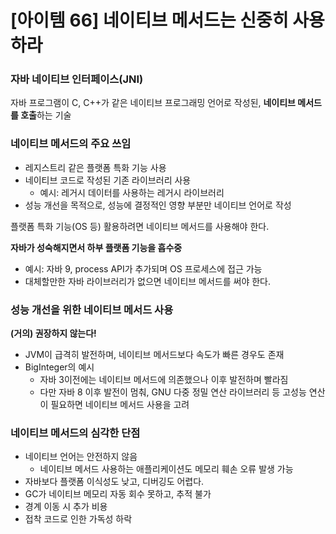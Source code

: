 # [아이템 66] 네이티브 메서드는 신중히 사용하라

### 자바 네이티브 인터페이스(JNI)

자바 프로그램이 C, C++가 같은 네이티브 프로그래밍 언어로 작성된, **네이티브 메서드를 호출**하는 기술

### **네이티브 메서드의 주요 쓰임**

- 레지스트리 같은 플랫폼 특화 기능 사용
- 네이티브 코드로 작성된 기존 라이브러리 사용
    - 예시: 레거시 데이터를 사용하는 레거시 라이브러리
- 성능 개선을 목적으로, 성능에 결정적인 영향 부분만 네이티브 언어로 작성

플랫폼 특화 기능(OS 등) 활용하려면 네이티브 메서드를 사용해야 한다.

**자바가 성숙해지면서 하부 플랫폼 기능을 흡수중**

- 예시: 자바 9, process API가 추가되며 OS 프로세스에 접근 가능
- 대체할만한 자바 라이브러리가 없으면 네이티브 메서드를 써야 한다.

### 성능 개선을 위한 네이티브 메서드 사용

**(거의) 권장하지 않는다!**

- JVM이 급격히 발전하며, 네이티브 메서드보다 속도가 빠른 경우도 존재
- BigInteger의 예시
    - 자바 3이전에는 네이티브 메서드에 의존했으나 이후 발전하며 빨라짐
    - 다만 자바 8 이후 발전이 멈춰, GNU 다중 정밀 연산 라이브러리 등 고성능 연산이 필요하면 네이티브 메서드 사용을 고려

### 네이티브 메서드의 심각한 단점

- 네이티브 언어는 안전하지 않음
    - 네이티브 메서드 사용하는 애플리케이션도 메모리 훼손 오류 발생 가능
- 자바보다 플랫폼 이식성도 낮고, 디버깅도 어렵다.
- GC가 네이티브 메모리 자동 회수 못하고, 추적 불가
- 경계 이동 시 추가 비용
- 접착 코드로 인한 가독성 하락
